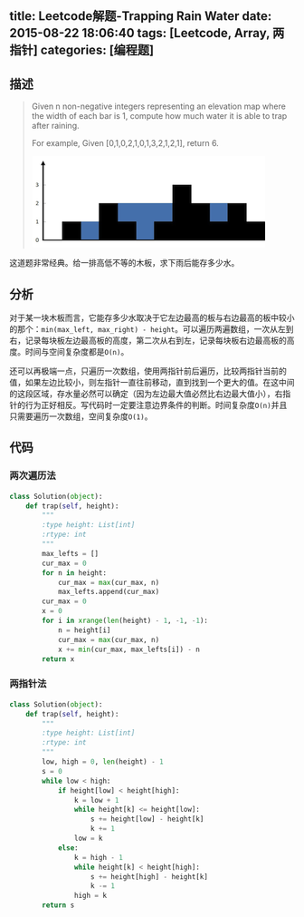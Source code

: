 title: Leetcode解题-Trapping Rain Water
date: 2015-08-22 18:06:40
tags: [Leetcode, Array, 两指针]
categories: [编程题]
---

## 描述

> Given n non-negative integers representing an elevation map where the width of each bar is 1, compute how much water it is able to trap after raining.
>
> For example, 
> Given [0,1,0,2,1,0,1,3,2,1,2,1], return 6.
>
> ![trapping-rain-water](/images/rainwatertrap.png) 

这道题非常经典。给一排高低不等的木板，求下雨后能存多少水。

## 分析

对于某一块木板而言，它能存多少水取决于它左边最高的板与右边最高的板中较小的那个：`min(max_left, max_right) -
height`。可以遍历两遍数组，一次从左到右，记录每块板左边最高板的高度，第二次从右到左，记录每块板右边最高板的高度。时间与空间复杂度都是`O(n)`。

还可以再极端一点，只遍历一次数组，使用两指针前后遍历，比较两指针当前的值，如果左边比较小，则左指针一直往前移动，直到找到一个更大的值。在这中间的这段区域，存水量必然可以确定（因为左边最大值必然比右边最大值小），右指针的行为正好相反。写代码时一定要注意边界条件的判断。时间复杂度`O(n)`并且只需要遍历一次数组，空间复杂度`O(1)`。

## 代码

### 两次遍历法
```python
class Solution(object):
    def trap(self, height):
        """
        :type height: List[int]
        :rtype: int
        """
        max_lefts = []
        cur_max = 0
        for n in height:
            cur_max = max(cur_max, n)
            max_lefts.append(cur_max)
        cur_max = 0
        x = 0
        for i in xrange(len(height) - 1, -1, -1):
            n = height[i]
            cur_max = max(cur_max, n)
            x += min(cur_max, max_lefts[i]) - n
        return x
```

### 两指针法 
```python
class Solution(object):
    def trap(self, height):
        """
        :type height: List[int]
        :rtype: int
        """
        low, high = 0, len(height) - 1
        s = 0
        while low < high:
            if height[low] < height[high]:
                k = low + 1
                while height[k] <= height[low]:
                    s += height[low] - height[k]
                    k += 1
                low = k
            else:
                k = high - 1
                while height[k] < height[high]:
                    s += height[high] - height[k]
                    k -= 1
                high = k
        return s
```
